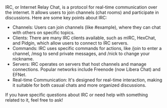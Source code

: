 IRC, or Internet Relay Chat, is a protocol for real-time communication over the internet. It allows users to join channels (chat rooms) and participate in discussions. Here are some key points about IRC:

 * Channels: Users can join channels (like #example), where they can chat with others on specific topics.
 * Clients: There are many IRC clients available, such as mIRC, HexChat, and Pidgin, which allow users to connect to IRC servers.
 * Commands: IRC uses specific commands for actions, like /join to enter a channel, /msg to send private messages, and /nick to change your nickname.
 * Servers: IRC operates on servers that host channels and manage connections. Popular networks include Freenode (now Libera Chat) and EFNet.
 * Real-time Communication: It's designed for real-time interaction, making it suitable for both casual chats and more organized discussions.

If you have specific questions about IRC or need help with something related to it, feel free to ask!
